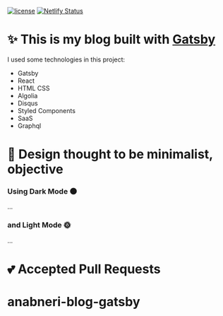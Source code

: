 [![license](https://img.shields.io/github/license/anabneri/ananeri.com.svg)](/license) 
[![Netlify Status](https://api.netlify.com/api/v1/badges/0c433b72-904c-48a3-a900-b489065a4cc2/deploy-status)](https://app.netlify.com/sites/ananeri/deploys)
# :sparkles: This is my blog built with [Gatsby](https://www.gatsbyjs.org/)
I used some technologies in this project:
- Gatsby
- React
- HTML CSS
- Algolia
- Disqus
- Styled Components
- SaaS
- Graphql

# :nail_care: Design thought to be minimalist, objective

### Using Dark Mode :new_moon:
...

### and Light Mode :sun_with_face:

...

# :two_hearts: Accepted Pull Requests
# anabneri-blog-gatsby
